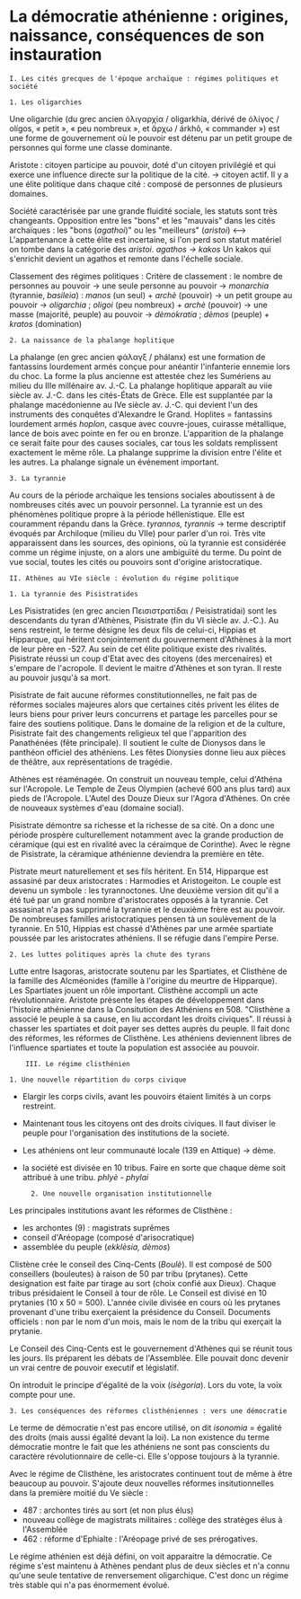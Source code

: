    # La démocratie athénienne : origines, naissance, conséquences de son instauration

	I. Les cités grecques de l'époque archaïque : régimes politiques et société 

	1. Les oligarchies 
	
Une oligarchie (du grec ancien ὀλιγαρχία / oligarkhía, dérivé de ὀλίγος / olígos, « petit », « peu nombreux », et ἄρχω / árkhô, « commander ») est une forme de gouvernement où le pouvoir est détenu par un petit groupe de personnes qui forme une classe dominante.

Aristote : citoyen participe au pouvoir, doté d'un citoyen privilégié et qui exerce une influence directe sur la politique de la cité. -> citoyen actif. 
Il y a une élite politique dans chaque cité : composé de personnes de plusieurs domaines.
 
 Société caractérisée par une grande fluidité sociale, les statuts sont très changeants. 
Opposition entre les "bons" et les "mauvais" dans les cités archaïques : 
les "bons (*agathoi*)" ou les "meilleurs" (*aristoi*) <--> 
L'appartenance à cette élite est incertaine, si l'on perd son statut matériel on tombe dans la catégorie des *aristoi*. *agathos -> kakos*
Un kakos qui s'enrichit devient un agathos et remonte dans l'échelle sociale. 

Classement des régimes politiques :
Critère de classement : le nombre de personnes au pouvoir 
-> une seule personne au pouvoir -> *monarchia* (tyrannie, *basileia*) : *manos* (un seul) + *archè* (pouvoir) 
-> un petit groupe au pouvoir -> *oligarchia* ; *oligoi* (peu nombreux) + *archè* (pouvoir)
-> une masse (majorité, peuple) au pouvoir -> *dèmokratia* ; *dèmos* (peuple) + *kratos* (domination) 

	2. La naissance de la phalange hoplitique

La phalange (en grec ancien φάλαγξ / phálanx) est une formation de fantassins lourdement armés conçue pour anéantir l'infanterie ennemie lors du choc. La forme la plus ancienne est attestée chez les Sumériens au milieu du IIIe millénaire av. J.-C. La phalange hoplitique apparaît au viie siècle av. J.-C. dans les cités-États de Grèce. Elle est supplantée par la phalange macédonienne au IVe siècle av. J.-C. qui devient l'un des instruments des conquêtes d'Alexandre le Grand.
Hoplites = fantassins lourdement armés 
*hoplon*, casque avec couvre-joues, cuirasse métallique, lance de bois avec pointe en fer ou en bronze. 
L'apparition de la phalange ce serait faite pour des causes sociales, car tous les soldats remplissent exactement le même rôle. La phalange supprime la division entre l'élite et les autres. La phalange signale un événement important. 

	3. La tyrannie

Au cours de la période archaïque les tensions sociales aboutissent à de nombreuses cités avec un pouvoir personnel. La tyrannie est un des phénomènes politique propre à la période héllenistique. Elle est couramment répandu dans la Grèce. 
*tyrannos, tyrannis* -> terme descriptif évoqués par Archiloque (milieu du VIIe) pour parler d'un roi. Très vite apparaissent dans les sources, des opinions, où la tyrannie est considérée comme un régime injuste, on a alors une ambiguïté du terme. 
Du point de vue social, toutes les cités ou pouvoirs sont d'origine aristocratique. 


	II. Athènes au VIe siècle : évolution du régime politique 

	1. La tyrannie des Pisistratides 
	
Les Pisistratides (en grec ancien Πεισιστρατίδαι / Peisistratidai) sont les descendants du tyran d'Athènes, Pisistrate (fin du VI siècle av. J.-C.). Au sens restreint, le terme désigne les deux fils de celui-ci, Hippias et Hipparque, qui héritent conjointement du gouvernement d'Athènes à la mort de leur père en -527. 
Au sein de cet élite politique existe des rivalités. Pisistrate réussi un coup d'Etat avec des citoyens (des mercenaires) et s'empare de l'acropole. Il devient le maitre d'Athènes et son tyran. Il reste au pouvoir jusqu'à sa mort. 

Pisistrate de fait aucune réformes constitutionnelles, ne fait pas de réformes sociales majeures alors que certaines cités privent les élites de leurs biens pour priver leurs concurrens et partage les parcelles pour se faire des soutiens politique. 
Dans le domaine de la religion et de la culture, Pisistrate fait des changements religieux tel que l'apparition des Panathénées (fête principale). Il soutient le culte de Dionysos dans le panthéon officiel des athéniens. Les fêtes Dionysies donne lieu aux pièces de théâtre, aux représentations de tragédie. 

Athènes est réaménagée. On construit un nouveau temple, celui d'Athéna sur l'Acropole. Le Temple de Zeus Olympien (achevé 600 ans plus tard) aux pieds de l'Acropole. L'Autel des Douze Dieux sur l'Agora d'Athènes. On crée de nouveaux systèmes d'eau (domaine social). 

Pisistrate démontre sa richesse et la richesse de sa cité. On a donc une période prospère culturellement notamment avec la grande production de céramique (qui est en rivalité avec la céraimque de Corinthe). Avec le règne de Pisistrate, la céramique athénienne deviendra la première en tête.

Pistrate meurt naturellement et ses fils héritent. En 514, Hipparque est assasiné par deux aristocrates : Harmodies et Aristogeiton. Le couple est devenu un symbole : les tyrannoctones. Une deuxième version dit qu'il a été tué par un grand nombre d'aristocrates opposés à la tyrannie. Cet assasinat n'a pas supprimé la tyrannie et le deuxième frère est au pouvoir. De nombreuses familles aristocratiques pensen tà un soulèvement de la tyrannie. En 510, Hippias est chassé d'Athènes par une armée spartiate poussée par les aristocrates athéniens. Il se réfugie dans l'empire Perse. 


	2. Les luttes politiques après la chute des tyrans 
	
Lutte entre Isagoras, aristocrate soutenu par les Spartiates, et Clisthène de la famille des Alcméonides (famille à l'origine du meurtre de Hipparque). Les Spartiates jouent un rôle important. Clisthène accompli un acte révolutionnaire. 
Aristote présente les étapes de développement dans l'histoire athénienne dans la Consitution des Athéniens en 508. "Clisthène a associé le peuple à sa cause, en liu accordant les droits civiques". Il réussi à chasser les spartiates et doit payer ses dettes auprès du peuple. Il fait donc des réformes, les réformes de Clisthène. Les athéniens deviennent libres de l'influence spartiates et toute la population est associée au pouvoir. 
	
		III. Le régime clisthénien 

	1. Une nouvelle répartition du corps civique 
	
- Elargir les corps civils, avant les pouvoirs étaient limités à un corps restreint.
- Maintenant tous les citoyens ont des droits civiques. Il faut diviser le peuple pour l'organisation des institutions de la societé. 
- Les athéniens ont leur communauté locale (139 en Attique) -> dème. 
- la société est divisée en 10 tribus. Faire en sorte que chaque dème soit attribué à une tribu. *phlyè - phylai*

		2. Une nouvelle organisation institutionnelle		
	
Les principales institutions avant les réformes de Clisthène : 
- les archontes (9) : magistrats suprêmes 
- conseil d'Aréopage (composé d'arisocratique)
- assemblée du peuple (*ekklèsia, dèmos*)

Clistène crée le conseil  des Cinq-Cents (*Boulè*). Il est composé de 500 conseillers (bouleutes) à raison de 50 par tribu (prytanes). Cette designation est faite par tirage au sort (choix confié aux Dieux). Chaque tribus présidaient le Conseil à tour de rôle. Le Conseil est divisé en 10 prytanies (10 x 50 = 500). L'année civile divisée en cours où les prytanes provenant d'une tribu exerçaient la présidence du Conseil. Documents officiels : non par le nom d'un mois, mais le nom de la tribu qui exerçait la prytanie. 

Le Conseil des Cinq-Cents est le gouvernement d'Athènes qui se réunit tous les jours. Ils préparent les débats de l'Assemblée. Elle pouvait donc devenir un vrai centre de pouvoir executif et législatif. 

On introduit le principe d'égalité de la voix (*isègoria*). Lors du vote, la voix compte pour une. 

	3. Les conséquences des réformes clisthéniennes : vers une démocratie
	
Le terme de démocratie n'est pas encore utilisé, on dit *isonomia* = égalité des droits (mais aussi égalité devant la loi). La non existence du terme démocratie montre le fait que les athéniens ne sont pas conscients du caractère révolutionnaire de celle-ci. Elle s'oppose toujours à la tyrannie. 

Avec le régime de Clisthène, les aristocrates continuent tout de même à être beaucoup au pouvoir. 
S'ajoute deux nouvelles réformes insitutionnelles dans la première moitié du Ve siècle : 
- 487 : archontes tirés au sort (et non plus élus)
- nouveau collège de magistrats militaires : collège des stratèges élus à l'Assemblée
- 462 : réforme d'Ephialte : l'Aréopage privé de ses prérogatives. 

Le régime athénien est déjà défini, on voit apparaitre la démocratie. Ce régime s'est maintenu à Athènes pendant plus de deux siècles et n'a connu qu'une seule tentative de renversement oligarchique. C'est donc un régime très stable qui n'a pas énormement évolué. 
